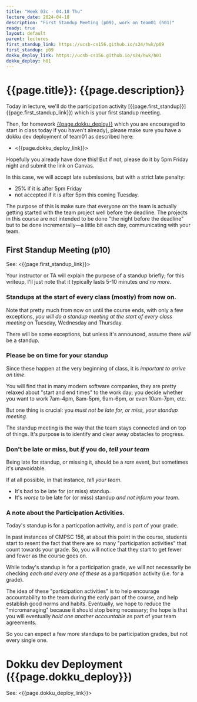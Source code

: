 ```yaml
---
title: "Week 03c - 04.18 Thu"
lecture_date: 2024-04-18
description: "First Standup Meeting (p09), work on team01 (h01)"
ready: true
layout: default
parent: lectures
first_standup_link: https://ucsb-cs156.github.io/s24/hwk/p09
first_standup: p09
dokku_deploy_link: https://ucsb-cs156.github.io/s24/hwk/h01
dokku_deploy: h01
---
```


# {{page.title}}: {{page.description}}

Today in lecture, we'll do the participation activity [{{page.first_standup}}]{{page.first_standup_link}}) which is your first standup meeting.

Then, for homework [{{page.dokku_deploy}}]({{page.dokku_deploy_link}}) which you are encouraged to start in class today if you haven't already), please make sure you have a dokku dev deployment of team01
as described here:

* <{{page.dokku_deploy_link}}>

Hopefully you already have done this!  But if not, please do it by 5pm Friday night and submit the link
on Canvas.

In this case, we will accept late submissions, but with a strict late penalty:
* 25% if it is after 5pm Friday
* not accepted if it is after 5pm this coming Tuesday.

The purpose of this is make sure that everyone on the team is actually getting started with the team project well before the deadline.  The projects in this course are not intended to be done "the night before the deadline" but to be done incrementally&mdash;a little bit each day, communicating with your team.

## First Standup Meeting (p10)

See: <{{page.first_standup_link}}>

Your instructor or TA will explain the purpose of a standup briefly; for this writeup, I'll just note
that it typically lasts 5-10 minutes *and no more*. 

### Standups at the start of every class (mostly) from now on.

Note that pretty much from now on until the course ends, with only a few exceptions, *you will do a standup 
meeting at the start of every class meeting* on Tuesday, Wednesday and Thursday.

There will be some exceptions, but unless it's announced, assume there *will* be a standup.

### Please be on time for your standup

Since these happen at the very beginning of class, it is *important to arrive on time*.  

You will find that in many modern software companies, they are pretty relaxed about "start and end times" to the work day; you decide whether you want to work 7am-4pm, 8am-5pm, 9am-6pm, or even 10am-7pm, etc.

But one thing is crucial: you *must not be late for, or miss, your standup meeting*.

The standup meeting is the way that the team stays connected and on top of things.  It's purpose is to identify and clear away obstacles to progress.

### Don't be late or miss, but *if* you do, *tell your team*

Being late for standup, or missing it, should be a *rare* event, but sometimes it's unavoidable.

If at all possible, in that instance, *tell your team*.

* It's bad to be late for (or miss) standup.
* It's *worse* to be late for (or miss) standup *and not inform your team*.

### A note about the Participation Activities.

Today's standup is for a particpation activity, and is part of your grade.

In past instances of CMPSC 156, at about this point in the course, students start to resent the
fact that there are so many "participation activities" that count towards your grade.   So, you will
notice that they start to get fewer and fewer as the course goes on.

While today's standup is for a participation grade, we will not necessarily be checking *each and every one of these* as a particpation activity (i.e. for a grade).  

The idea of these "participation activities" is to help encourage accountability to the team during the early part of the course, and help establish good norms and habits.  Eventually, we hope to reduce the "micromanaging" because it should stop being necessary; the hope is that you will eventually *hold one another accountable* as part of your team agreements.

So you can expect a few more standups to be participation grades, but not every single one.

# Dokku dev Deployment ({{page.dokku_deploy}})

See: <{{page.dokku_deploy_link}}>
